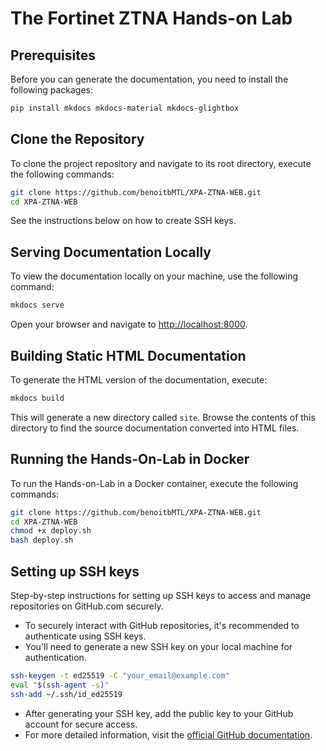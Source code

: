 # The Fortinet ZTNA Hands-on Lab

## Prerequisites

Before you can generate the documentation, you need to install the following packages:

```bash
pip install mkdocs mkdocs-material mkdocs-glightbox
```

## Clone the Repository

To clone the project repository and navigate to its root directory, execute the following commands:

```bash
git clone https://github.com/benoitbMTL/XPA-ZTNA-WEB.git
cd XPA-ZTNA-WEB
```

See the instructions below on how to create SSH keys.

## Serving Documentation Locally

To view the documentation locally on your machine, use the following command:

```bash
mkdocs serve
```

Open your browser and navigate to <http://localhost:8000>.

## Building Static HTML Documentation

To generate the HTML version of the documentation, execute:

```bash
mkdocs build
```

This will generate a new directory called `site`. Browse the contents of this directory to find the source documentation converted into HTML files.

## Running the Hands-On-Lab in Docker

To run the Hands-on-Lab in a Docker container, execute the following commands:

```bash
git clone https://github.com/benoitbMTL/XPA-ZTNA-WEB.git
cd XPA-ZTNA-WEB
chmod +x deploy.sh
bash deploy.sh
```

## Setting up SSH keys

Step-by-step instructions for setting up SSH keys to access and manage repositories on GitHub.com securely.

- To securely interact with GitHub repositories, it's recommended to authenticate using SSH keys.
- You'll need to generate a new SSH key on your local machine for authentication.

```bash
ssh-keygen -t ed25519 -C "your_email@example.com"
eval "$(ssh-agent -s)"
ssh-add ~/.ssh/id_ed25519
```

- After generating your SSH key, add the public key to your GitHub account for secure access.
- For more detailed information, visit the [official GitHub documentation](https://docs.github.com/en/authentication/connecting-to-github-with-ssh/generating-a-new-ssh-key-and-adding-it-to-the-ssh-agent).
